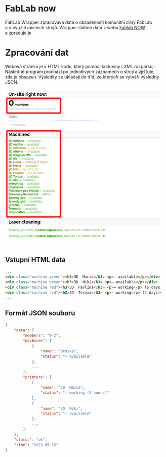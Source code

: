 # FabLab now

FabLab Wrapper zpracovává data o&nbsp;obsazenosti komunitní dílny FabLab a&nbsp;o&nbsp;využití místních strojů.
Wrapper stáhne data	z&nbsp;webu [Fablab NOW](https://now.fablabbrno.cz/) a&nbsp;zpracuje je.

# Zpracování dat

Webová stránka je v&nbsp;HTML kódu, který pomocí knihovny LXML rozparsuji.
Následně program prochází po jednotlivých záznamech o&nbsp;stroji a&nbsp;zjišťuje, zda je obsazen.
Výsledky se ukládají do tříd, ze kterých se vytváří výsledný JSON.


![](../media/aplikace/fablab-web.png)

## Vstupní HTML data

```html
...
<div class="machine green"><h3>3D  Maria</h3> <p>— available</p></div>
<div class="machine green"><h3>3D  Niki</h3> <p>— available</p></div>
<div class="machine red"><h3>3D  Pavlína</h3> <p>— working</p> (5 days)</div>
<div class="machine red"><h3>3D  Tereza</h3> <p>— working</p> (4 days)</div>
...
```

## Formát JSON souboru

```json
{
    "data": {
        "members": "0-2",
        "machines": [
            {
                "name": "Bruska",
                "status": "— available"
            },
			...
        ],
        "printers": [
            {
                "name": "3D  Maria",
                "status": "— working (3 hours)"
            },
            {
                "name": "3D  Niki",
                "status": "— available"
            },
			...
        ]
    },
    "status": "ok",
    "time": "2022-05-15"
}
```